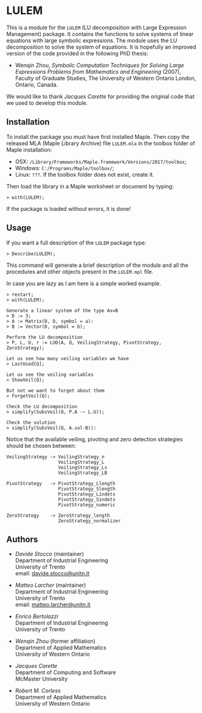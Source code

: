 # LULEM

This is a module for the `LULEM` (LU decomposition with Large Expression Management) package. It contains the functions to solve systems of linear equations with large symbolic expressions. The module uses the LU decomposition to solve the system of equations. It is hopefully an improved version of the code provided in the following PhD thesis:

- Wenqin Zhou, *Symbolic Computation Techniques for Solving Large Expressions*
  *Problems from Mathematics and Engineering* (2007), Faculty of Graduate Studies,
  The University of Western Ontario London, Ontario, Canada.

We would like to thank *Jacques Carette* for providing the original code that we used to develop this module.

## Installation

To install the package you must have first installed Maple. Then copy the released MLA (Maple Library Archive) file `LULEM.mla` in the toolbox folder of Maple installation:
- OSX: `/Library/Frameworks/Maple.framework/Versions/2017/toolbox`;
- Windows: `C:/Programs/Maple/toolbox/`;
- Linux: `???`.
If the toolbox folder does not exist, create it.

Then load the library in a Maple worksheet or document by typing:
```
> with(LULEM);
```
If the package is loaded without errors, it is done!

## Usage

If you want a full description of the `LULEM` package type:
```
> Describe(LULEM);
```
This command will generate a brief description of the module and all the procedures and other objects present in the `LULEM.mpl` file.

In case you are lazy as I am here is a simple worked example.

```
> restart;
> with(LULEM);

Generate a linear system of the type Ax=B
> D := 3;
> A := Matrix(D, D, symbol = a):
> B := Vector(D, symbol = b);

Perform the LU decomposition
> P, L, U, r := LUD(A, Q, VeilingStrategy, PivotStrategy, ZeroStrategy);

Let us see how many veiling variables we have
> LastUsed[Q];

Let us see the veiling variables
> ShowVeil(Q);

But not we want to forget about them
> ForgetVeil(Q);

Check the LU decomposition
> simplify(SubsVeil(Q, P.A -~ L.U));

Check the solution
> simplify(SubsVeil(Q, A.sol-B)):
```

Notice that the available veiling, pivoting and zero detection strategies should be chosen between:
```
VeilingStrategy -> VeilingStrategy_n
                   VeilingStrategy_L
                   VeilingStrategy_Ls
                   VeilingStrategy_LB

PivotStrategy   -> PivotStrategy_Llength
                   PivotStrategy_Slength
                   PivotStrategy_Lindets
                   PivotStrategy_Sindets
                   PivotStrategy_numeric

ZeroStrategy    -> ZeroStrategy_length
                   ZeroStrategy_normalizer
```

## Authors

- *Davide Stocco* (maintainer) \
  Department of Industrial Engineering \
  University of Trento \
  email: davide.stocco@unitn.it

- *Matteo Larcher* (maintainer) \
  Department of Industrial Engineering \
  University of Trento \
  email: matteo.larcher@unitn.it

- *Enrico Bertolazzi* \
  Department of Industrial Engineering \
  University of Trento

- *Wenqin Zhou* (former affiliation) \
  Department of Applied Mathematics \
  University of Western Ontario

- *Jacques Carette* \
  Department of Computing and Software \
  McMaster University

- *Robert M. Corless* \
  Department of Applied Mathematics \
  University of Western Ontario
